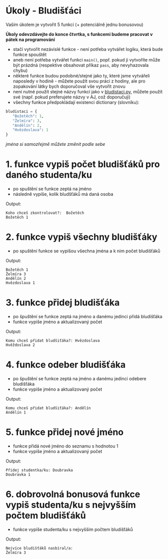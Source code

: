# Úkoly - Bludišťáci

Vaším úkolem je vytvořit 5 funkcí (+ potenciálně jednu bonusovou)

**Úkoly odevzdávejte do konce čtvrtka, s funkcemi budeme pracovat v pátek na programování**

-   stačí vytvořit nezávislé funkce - není potřeba vytvářet logiku, která bude funkce spouštět
-   aneb není potřeba vytvářet funkci `main()`, popř. pokud ji vytvoříte může být prázdná (respektive obsahovat příkaz `pass`, aby nevyhazovala chybu)
-   některé funkce budou podobné/stejné jako ty, které jsme vytvářeli naposledy v hodině - můžete použít svou práci z hodiny, ale pro zopakování látky bych doporučoval vše vytvořit znovu
-   není nutné použít stejné názvy funkcí jako v [bludistaci.py](/bludistaci.py), můžete použít své (např. pokud preferujete názvy v AJ, což doporučuji)
-   všechny funkce předpokládají existenci dictionary (slovníku):

```py
bludistaci = {
   "Božetěch": 1,
   "Želmíra": 3,
   "Andělín": 2,
   "Hvězdoslava": 1
}
```

_jména si samozřejmě můžete změnit podle sebe_

# 1. funkce vypiš počet bludišťáků pro daného studenta/ku

-   po spuštění se funkce zeptá na jméno
-   následně vypíše, kolik bludšťáků má daná osoba

Output:

```
Koho chceš zkontrolovat?:  Božetěch
Božetěch 1
```

# 2. funkce vypiš všechny bludišťáky

-   po spuštění funkce se vypíšou všechna jména a k nim počet bludišťáků

Output:

```
Božetěch 1
Želmíra 3
Andělín 2
Hvězdoslava 1
```

# 3. funkce přidej bludišťáka

-   po špuštění se funkce zeptá na jméno a danému jedinci přidá bludišťáka
-   funkce vypíše jméno a aktualizovaný počet

Output:

```
Komu chceš přidat bludšiťáka?: Hvězdoslava
Hvěždoslava 2
```

# 4. funkce odeber bludišťáka

-   po špuštění se funkce zeptá na jméno a danému jedinci odebere bludišťáka
-   funkce vypíše jméno a aktualizovaný počet

Output:

```
Komu chceš přidat bludšiťáka?: Andělín
Andělín 1
```

# 5. funkce přidej nové jméno

-   funkce přidá nové jméno do seznamu s hodnotou 1
-   funkce vypíše jméno a aktualizovaný počet

Output:

```
Přidej studentka/ku: Doubravka
Doubravka 1
```

# 6. dobrovolná bonusová funkce vypiš studenta/ku s nejvyšším počtem bludišťáků

-   funkce vypíše studenta/ku s nejvyšším počtem bludišťáků

Output:

```
Nejvíce bludišťáků nasbíral/a:
Želmíra 3
```
